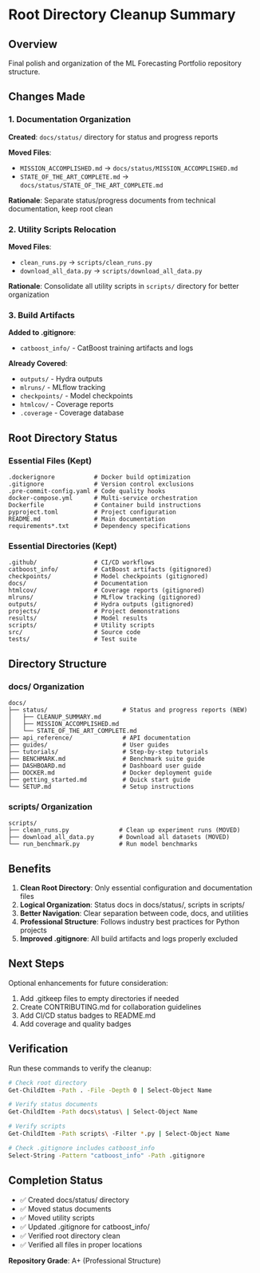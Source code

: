 # Root Directory Cleanup Summary

## Overview
Final polish and organization of the ML Forecasting Portfolio repository structure.

## Changes Made

### 1. Documentation Organization
**Created**: `docs/status/` directory for status and progress reports

**Moved Files**:
- `MISSION_ACCOMPLISHED.md` → `docs/status/MISSION_ACCOMPLISHED.md`
- `STATE_OF_THE_ART_COMPLETE.md` → `docs/status/STATE_OF_THE_ART_COMPLETE.md`

**Rationale**: Separate status/progress documents from technical documentation, keep root clean

### 2. Utility Scripts Relocation
**Moved Files**:
- `clean_runs.py` → `scripts/clean_runs.py`
- `download_all_data.py` → `scripts/download_all_data.py`

**Rationale**: Consolidate all utility scripts in `scripts/` directory for better organization

### 3. Build Artifacts
**Added to .gitignore**:
- `catboost_info/` - CatBoost training artifacts and logs

**Already Covered**:
- `outputs/` - Hydra outputs
- `mlruns/` - MLflow tracking
- `checkpoints/` - Model checkpoints
- `htmlcov/` - Coverage reports
- `.coverage` - Coverage database

## Root Directory Status

### Essential Files (Kept)
```
.dockerignore           # Docker build optimization
.gitignore              # Version control exclusions
.pre-commit-config.yaml # Code quality hooks
docker-compose.yml      # Multi-service orchestration
Dockerfile              # Container build instructions
pyproject.toml          # Project configuration
README.md               # Main documentation
requirements*.txt       # Dependency specifications
```

### Essential Directories (Kept)
```
.github/                # CI/CD workflows
catboost_info/          # CatBoost artifacts (gitignored)
checkpoints/            # Model checkpoints (gitignored)
docs/                   # Documentation
htmlcov/                # Coverage reports (gitignored)
mlruns/                 # MLflow tracking (gitignored)
outputs/                # Hydra outputs (gitignored)
projects/               # Project demonstrations
results/                # Model results
scripts/                # Utility scripts
src/                    # Source code
tests/                  # Test suite
```

## Directory Structure

### docs/ Organization
```
docs/
├── status/                     # Status and progress reports (NEW)
│   ├── CLEANUP_SUMMARY.md
│   ├── MISSION_ACCOMPLISHED.md
│   └── STATE_OF_THE_ART_COMPLETE.md
├── api_reference/              # API documentation
├── guides/                     # User guides
├── tutorials/                  # Step-by-step tutorials
├── BENCHMARK.md                # Benchmark suite guide
├── DASHBOARD.md                # Dashboard user guide
├── DOCKER.md                   # Docker deployment guide
├── getting_started.md          # Quick start guide
└── SETUP.md                    # Setup instructions
```

### scripts/ Organization
```
scripts/
├── clean_runs.py              # Clean up experiment runs (MOVED)
├── download_all_data.py       # Download all datasets (MOVED)
└── run_benchmark.py           # Run model benchmarks
```

## Benefits

1. **Clean Root Directory**: Only essential configuration and documentation files
2. **Logical Organization**: Status docs in docs/status/, scripts in scripts/
3. **Better Navigation**: Clear separation between code, docs, and utilities
4. **Professional Structure**: Follows industry best practices for Python projects
5. **Improved .gitignore**: All build artifacts and logs properly excluded

## Next Steps

Optional enhancements for future consideration:
1. Add .gitkeep files to empty directories if needed
2. Create CONTRIBUTING.md for collaboration guidelines
3. Add CI/CD status badges to README.md
4. Add coverage and quality badges

## Verification

Run these commands to verify the cleanup:

```bash
# Check root directory
Get-ChildItem -Path . -File -Depth 0 | Select-Object Name

# Verify status documents
Get-ChildItem -Path docs\status\ | Select-Object Name

# Verify scripts
Get-ChildItem -Path scripts\ -Filter *.py | Select-Object Name

# Check .gitignore includes catboost_info
Select-String -Pattern "catboost_info" -Path .gitignore
```

## Completion Status

- ✅ Created docs/status/ directory
- ✅ Moved status documents
- ✅ Moved utility scripts
- ✅ Updated .gitignore for catboost_info/
- ✅ Verified root directory clean
- ✅ Verified all files in proper locations

**Repository Grade**: A+ (Professional Structure)
